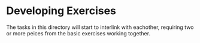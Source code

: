 # Developing Exercises

The tasks in this directory will start to interlink with eachother, requiring two or more peices from the basic exercises working together.
